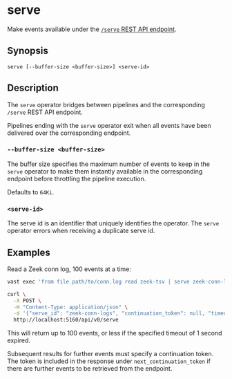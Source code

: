 # serve

Make events available under the [`/serve` REST API
endpoint](/api#/paths/~1serve/post).

## Synopsis

```
serve [--buffer-size <buffer-size>] <serve-id>
```

## Description

The `serve` operator bridges between pipelines and the corresponding `/serve`
REST API endpoint.

Pipelines ending with the `serve` operator exit when all events have been
delivered over the corresponding endpoint.

### `--buffer-size <buffer-size>`

The buffer size specifies the maximum number of events to keep in the `serve`
operator to make them instantly available in the corresponding endpoint before
throttling the pipeline execution.

Defaults to `64Ki`.

### `<serve-id>`

The serve id is an identifier that uniquely identifies the operator. The `serve`
operator errors when receiving a duplicate serve id.

## Examples

Read a Zeek conn log, 100 events at a time:

```bash
vast exec 'from file path/to/conn.log read zeek-tsv | serve zeek-conn-logs'
```

```bash
curl \
  -X POST \
  -H "Content-Type: application/json" \
  -d '{"serve_id": "zeek-conn-logs", "continuation_token": null, "timeout": "1s", max_events": 100}' \
  http://localhost:5160/api/v0/serve
```

This will return up to 100 events, or less if the specified timeout of 1 second
expired.

Subsequent results for further events must specify a continuation token. The
token is included in the response under `next_continuation_token` if there are
further events to be retrieved from the endpoint.
